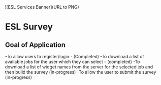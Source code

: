 ![ESL Services Banner](URL to PNG)


# ESL Survey

## Goal of Application

-To allow users to register/login - (Completed)
-To download a list of available jobs for the user which they can select - (completed)
-To download a list of widget names from the server for the selected job and then build the survey (in-progress)
-To allow the user to submit the survey (in-progress)